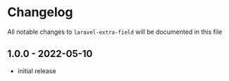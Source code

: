 # Changelog

All notable changes to `laravel-extra-field` will be documented in this file

## 1.0.0 - 2022-05-10

- initial release
